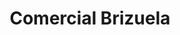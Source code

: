 ---
title: "Comercial Brizuela"
url: /san-miguel/comercial-brizuela-3a-avenida-sur/
shop: Lebensmittel
---